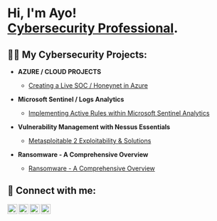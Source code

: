 <h1>Hi, I'm Ayo! <br/><a href="https://github.com/kayodetechnology">Cybersecurity Professional</a>.</h1>

<h2>👨‍💻 My Cybersecurity Projects:</h2>

- <b>AZURE / CLOUD PROJECTS</b>
  - [Creating a Live SOC / Honeynet in Azure](https://github.com/kayodetechnology/SOC-project/tree/main)
 
-  <b> Microsoft Sentinel / Logs Analytics</b>
   - [Implementing Active Rules within Microsoft Sentinel Analytics](https://github.com/kayodetechnology/Alert/tree/main)
 
-  <b> Vulnerability Management with Nessus Essentials </b>
   - [Metasploitable 2 Exploitability & Solutions](https://github.com/kayodetechnology/vulnerability/blob/main/)
 
-  <b> Ransomware - A Comprehensive Overview </b>
   - [Ransomware - A Comprehensive Overview](https://github.com/kayodetechnology/Ransomware/blob/main)


<h2> 🤳 Connect with me:</h2>

[<img align="left" alt="Kayode | YouTube" width="22px" src="https://cdn.jsdelivr.net/npm/simple-icons@v3/icons/youtube.svg" />][youtube]
[<img align="left" alt="Kayode | Twitter" width="22px" src="https://cdn.jsdelivr.net/npm/simple-icons@v3/icons/twitter.svg" />][twitter]
[<img align="left" alt="Kayode | LinkedIn" width="22px" src="https://cdn.jsdelivr.net/npm/simple-icons@v3/icons/linkedin.svg" />][linkedin]
[<img align="left" alt="Kayode | Instagram" width="22px" src="https://cdn.jsdelivr.net/npm/simple-icons@v3/icons/instagram.svg" />][instagram]

[twitter]: #
[youtube]: #
[instagram]: #
[linkedin]: (https://www.linkedin.com/in/ayodele-kayode-s/)
<!--
**Kayode** is a ✨ _special_ ✨ repository because its `README.md` (this file) appears on your GitHub profile.

Here are some ideas to get you started:

- 🔭 I’m currently working on ...
- 🌱 I’m currently learning ...
- 👯 I’m looking to collaborate on ...
- 🤔 I’m looking for help with ...
- 💬 Ask me about ...
- 📫 How to reach me: ...
- 😄 Pronouns: ...
- ⚡ Fun fact: ...
-->
